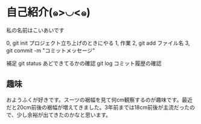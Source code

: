 # 自己紹介(๑>◡<๑)
私の名前はこいあいです

0, git init プロジェクト立ち上げのときにやる
1, 作業
2, git add ファイル名
3, git commit -m "コミットメッセージ"

補足
git status あどできてるかの確認
git log コミット履歴の確認

## 趣味
おようふくが好きです。スーツの裾幅を見て何cm観察するのが趣味です。最近だと20cm前後の裾幅が増えてきました。3年前までは18cm前後が主流だったので、少し余裕が出てきたのかなと思います。